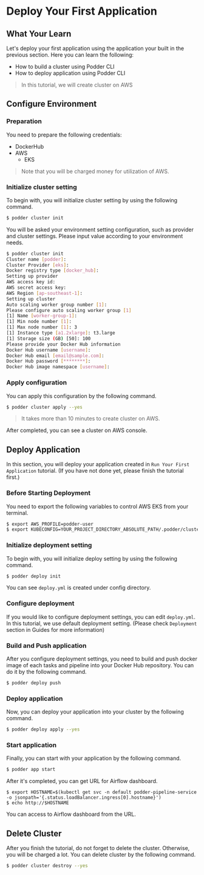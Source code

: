 # Deploy Your First Application
## What Your Learn
Let's deploy your first application using the application your built in the previous section. Here you can learn the following:
- How to build a cluster using Podder CLI
- How to deploy application using Podder CLI
> In this tutorial, we will create cluster on AWS

## Configure Environment
### Preparation
You need to prepare the following credentials:
- DockerHub
- AWS
  - EKS
> Note that you will be charged money for utilization of AWS.

### Initialize cluster setting
To begin with, you will initialize cluster setting by using the following command.
```bash
$ podder cluster init
```

You will be asked your environment setting configuration, such as provider and cluster settings. Please input value according to your environment needs.
```bash
$ podder cluster init
Cluster name [podder]:
Cluster Provider [eks]:
Docker registry type [docker_hub]:
Setting up provider
AWS access key id:
AWS secret access key:
AWS Region [ap-southeast-1]:
Setting up cluster
Auto scaling worker group number [1]: 
Please configure auto scaling worker group [1]
[1] Name [worker-group-1]: 
[1] Min node number [1]: 
[1] Max node number [1]: 3
[1] Instance type [a1.2xlarge]: t3.large
[1] Storage size (GB) [50]: 100
Please provide your Docker Hub information
Docker Hub username [username]:
Docker Hub email [email@sample.com]:
Docker Hub password [********]:
Docker Hub image namespace [username]:
```

### Apply configuration
You can apply this configuration by the following command.
```bash
$ podder cluster apply --yes
```
> It takes more than 10 minutes to create cluster on AWS.

After completed, you can see a cluster on AWS console.

## Deploy Application
In this section, you will deploy your application created in `Run Your First Application` tutorial. (If you have not done yet, please finish the tutorial first.)

### Before Starting Deployment
You need to export the following variables to control AWS EKS from your terminal.
```bash
$ export AWS_PROFILE=podder-user
$ export KUBECONFIG=YOUR_PROJECT_DIRECTORY_ABSOLUTE_PATH/.podder/cluster/kube_config
```

### Initialize deployment setting
To begin with, you will initialize deploy setting by using the following command.
```bash
$ podder deploy init
```

You can see `deploy.yml` is created under config directory.

### Configure deployment
If you would like to configure deployment settings, you can edit `deploy.yml`. In this tutorial, we use default deployment setting. (Please check `Deployment` section in Guides for more information)

### Build and Push application
After you configure deployment settings, you need to build and push docker image of each tasks and pipeline into your Docker Hub repository. You can do it by the following command.
```bash
$ podder deploy push
```

### Deploy application
Now, you can deploy your application into your cluster by the following command.
```bash
$ podder deploy apply --yes
```

### Start application
Finally, you can start with your application by the following command.
```bash
$ podder app start
```

After it's completed, you can get URL for Airflow dashboard.
```
$ export HOSTNAME=$(kubectl get svc -n default podder-pipeline-service -o jsonpath='{.status.loadBalancer.ingress[0].hostname}')
$ echo http://$HOSTNAME
```

You can access to Airflow dashboard from the URL.


## Delete Cluster
After you finish the tutorial, do not forget to delete the cluster. Otherwise, you will be charged a lot.
You can delete cluster by the following command.
```bash
$ podder cluster destroy --yes
```